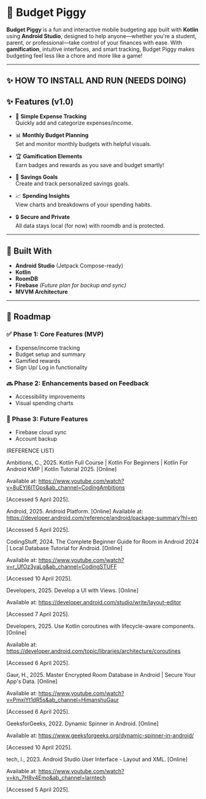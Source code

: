 # 🐷 Budget Piggy 

**Budget Piggy** is a fun and interactive mobile budgeting app built with **Kotlin** using **Android Studio**, designed to help anyone—whether you're a student, parent, or professional—take control of your finances with ease. With **gamification**, intuitive interfaces, and smart tracking, Budget Piggy makes budgeting feel less like a chore and more like a game!

---
## ✨ HOW TO INSTALL AND RUN  (NEEDS DOING) 


## ✨ Features (v1.0)

- 🧮 **Simple Expense Tracking**  
  Quickly add and categorize expenses/income.

- 📊 **Monthly Budget Planning**  
  Set and monitor monthly budgets with helpful visuals.

- 🏆 **Gamification Elements**  
  Earn badges and rewards as you save and budget smartly!

- 📅 **Savings Goals**  
  Create and track personalized savings goals.

- 📈 **Spending Insights**  
  View charts and breakdowns of your spending habits.

- 🔒 **Secure and Private**  
  All data stays local (for now) with roomdb and is protected.

---

## 📱 Built With

- **Android Studio** (Jetpack Compose-ready)
- **Kotlin**
- **RoomDB**
- **Firebase** *(Future plan for backup and sync)*
- **MVVM Architecture**

---

## 🚧 Roadmap

### ✅ Phase 1: Core Features (MVP)
- Expense/income tracking
- Budget setup and summary
- Gamified rewards
- Sign Up/ Log in functionality

### 🔜 Phase 2: Enhancements based on Feedback
- Accessibility improvements
- Visual spending charts

### 🔮 Phase 3: Future Features
- Firebase cloud sync
- Account backup

(REFERENCE LIST) 

Ambitions, C., 2025. Kotlin Full Course | Kotlin For Beginners | Kotlin For Android KMP | Kotlin Tutorial 2025. [Online] 

Available at: https://www.youtube.com/watch?v=8uEYI6lTGps&ab_channel=CodingAmbitions

[Accessed 5 April 2025].

Android, 2025. Android Platform. [Online] 
Available at: https://developer.android.com/reference/android/package-summary?hl=en

[Accessed 5 April 2025].


CodingStuff, 2024. The Complete Beginner Guide for Room in Android 2024 | Local Database Tutorial for Android. [Online] 

Available at: https://www.youtube.com/watch?v=r_UfOz3yaLg&ab_channel=CodingSTUFF

[Accessed 10 April 2025].

Developers, 2025. Develop a UI with Views. [Online] 

Available at: https://developer.android.com/studio/write/layout-editor

[Accessed 7 April 2025].

Developers, 2025. Use Kotlin coroutines with lifecycle-aware components. [Online] 

Available at: https://developer.android.com/topic/libraries/architecture/coroutines

[Accessed 6 April 2025].

Gaur, H., 2025. Master Encrypted Room Database in Android | Secure Your App's Data. [Online] 

Available at: https://www.youtube.com/watch?v=PmxiYt1dR5s&ab_channel=HimanshuGaur

[Accessed 6 April 2025].

GeeksforGeeks, 2022. Dynamic Spinner in Android. [Online] 

Available at: https://www.geeksforgeeks.org/dynamic-spinner-in-android/

[Accessed 10 April 2025].

tech, l., 2023. Android Studio User Interface - Layout and XML. [Online] 

Available at: https://www.youtube.com/watch?v=kn_7H8v4Emo&ab_channel=larntech

[Accessed 5 April 2025].

